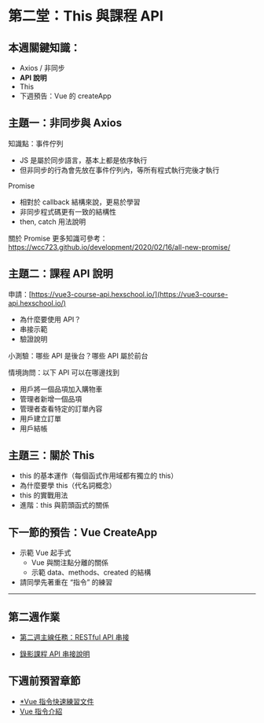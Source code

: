 # 第二堂：This 與課程 API

## 本週關鍵知識：

- Axios / 非同步
- **API 說明**
- This
- 下週預告：Vue 的 createApp


## 主題一：非同步與 Axios

知識點：事件佇列

- JS 是屬於同步語言，基本上都是依序執行
- 但非同步的行為會先放在事件佇列內，等所有程式執行完後才執行

Promise

- 相對於 callback 結構來說，更易於學習
- 非同步程式碼更有一致的結構性
- then, catch 用法說明

關於 Promise 更多知識可參考：https://wcc723.github.io/development/2020/02/16/all-new-promise/

## 主題二：課程 API 說明

申請：[https://vue3-course-api.hexschool.io/](https://vue3-course-api.hexschool.io/)

- 為什麼要使用 API？
- 串接示範
- 驗證說明


小測驗：哪些 API 是後台？哪些 API 屬於前台

情境詢問：以下 API 可以在哪邊找到

- 用戶將一個品項加入購物車
- 管理者新增一個品項
- 管理者查看特定的訂單內容
- 用戶建立訂單
- 用戶結帳

## 主題三：關於 This

- this 的基本運作（每個函式作用域都有獨立的 this）
- 為什麼要學 this（代名詞概念）
- this 的實戰用法
- 進階：this 與箭頭函式的關係

## 下一節的預告：Vue CreateApp

- 示範 Vue 起手式
    - Vue 與關注點分離的關係
    - 示範 data、methods、created 的結構
- 請同學先著重在 “指令” 的練習


---

## 第二週作業


* <a href="https://rpg.hexschool.com/training/18/task?type=detail&id=180" target="_top">第二週主線任務：RESTful API 串接</a>

- [錄影課程 API 串接說明](https://courses.hexschool.com/courses/vue-2021/lectures/32196753) 

## 下週前預習章節

- [*Vue 指令快速練習文件](https://hackmd.io/@hexschool/S1DJeKTdL/%2FRhud3_1PR9qv1RJyMfwUmA)
- [Vue 指令介紹](https://courses.hexschool.com/courses/vue-2021/lectures/31155809)